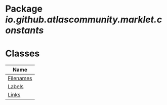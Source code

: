 Package _io.github.atlascommunity.marklet.constants_
====================================================
Classes
=======
| Name                      |
| ------------------------- |
| [Filenames](Filenames.md) |
| [Labels](Labels.md)       |
| [Links](Links.md)         |

